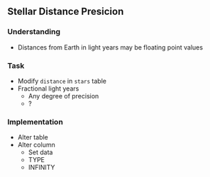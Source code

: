 ## Stellar Distance Presicion

### Understanding
- Distances from Earth in light years may be floating point values

### Task
- Modify `distance` in `stars` table
- Fractional light years
  + Any degree of precision
  + ?

### Implementation
- Alter table 
- Alter column
  + Set data
  + TYPE
  + INFINITY
